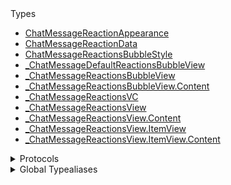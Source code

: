 <summary>Types</summary>

  - [ChatMessageReactionAppearance](/ChatMessageReactionAppearance)
  - [ChatMessageReactionData](/ChatMessageReactionData)
  - [ChatMessageReactionsBubbleStyle](/ChatMessageReactionsBubbleStyle)
  - [\_ChatMessageDefaultReactionsBubbleView](/_ChatMessageDefaultReactionsBubbleView)
  - [\_ChatMessageReactionsBubbleView](/_ChatMessageReactionsBubbleView)
  - [\_ChatMessageReactionsBubbleView.Content](/_ChatMessageReactionsBubbleView.Content)
  - [\_ChatMessageReactionsVC](/_ChatMessageReactionsVC)
  - [\_ChatMessageReactionsView](/_ChatMessageReactionsView)
  - [\_ChatMessageReactionsView.Content](/_ChatMessageReactionsView.Content)
  - [\_ChatMessageReactionsView.ItemView](/_ChatMessageReactionsView.ItemView)
  - [\_ChatMessageReactionsView.ItemView.Content](/_ChatMessageReactionsView.ItemView.Content)

</details>

<details>
<summary>Protocols</summary>

  - [ChatMessageReactionAppearanceType](/ChatMessageReactionAppearanceType)

</details>

<details>
<summary>Global Typealiases</summary>

  - [ChatMessageDefaultReactionsBubbleView](/ChatMessageDefaultReactionsBubbleView)
  - [ChatMessageReactionsBubbleView](/ChatMessageReactionsBubbleView)
  - [ChatMessageReactionsVC](/ChatMessageReactionsVC)
  - [ChatMessageReactionsView](/ChatMessageReactionsView)

</details>
